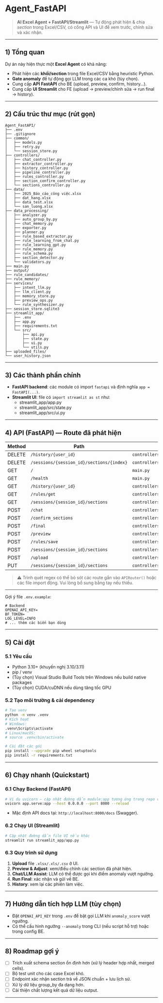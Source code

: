 # Agent_FastAPI

> **AI Excel Agent + FastAPI/Streamlit** — Tự động phát hiện & chia *section* trong Excel/CSV, có cổng API và UI để xem trước, chỉnh sửa và xác nhận.  

---

## 1) Tổng quan

Dự án này hiện thực một **Excel Agent** có khả năng:
- Phát hiện các **khối/section** trong file Excel/CSV bằng heuristic Python.
- **Gate anomaly** để tự động gọi LLM trong các ca khó (tùy chọn).
- Cung cấp **API FastAPI** cho BE (upload, preview, confirm, history…).
- Cung cấp **UI Streamlit** cho FE (upload → preview/chỉnh sửa → run final → history).



---

## 2) Cấu trúc thư mục (rút gọn)

```
Agent_FastAPI/
├── .env
├── .gitignore
├── common/
│   ├── models.py
│   ├── retry.py
│   └── session_store.py
├── controllers/
│   ├── chat_controller.py
│   ├── extractor_controller.py
│   ├── history_controller.py
│   ├── pipeline_controller.py
│   ├── rules_controller.py
│   ├── section_confirm_controller.py
│   └── sections_controller.py
├── data/
│   ├── 2025_Báo_cáo_công việc.xlsx
│   ├── dat_hang.xlsx
│   ├── data_test.xlsx
│   └── san_luong.xlsx
├── data_processing/
│   ├── analyzer.py
│   ├── auto_group_by.py
│   ├── chat_memory.py
│   ├── exporter.py
│   ├── planner.py
│   ├── rule_based_extractor.py
│   ├── rule_learning_from_chat.py
│   ├── rule_learning_gpt.py
│   ├── rule_memory.py
│   ├── rule_schema.py
│   ├── section_detector.py
│   └── validators.py
├── main.py
├── output/
├── rule_candidates/
├── rule_memory/
├── services/
│   ├── intent_llm.py
│   ├── llm_client.py
│   ├── memory_store.py
│   ├── preview_ops.py
│   └── rule_synthesizer.py
├── session_store.sqlite3
├── streamlit_app/
│   ├── .env
│   ├── app.py
│   ├── requirements.txt
│   └── src/
│       ├── api.py
│       ├── state.py
│       ├── ui.py
│       └── utils.py
├── uploaded_files/
└── user_history.json
```
---

## 3) Các thành phần chính

- **FastAPI backend**: các module có import `fastapi` và định nghĩa `app = FastAPI(...)`.
- **Streamlit UI**: file có `import streamlit as st` như:
  - streamlit_app/app.py
  - streamlit_app/src/state.py
  - streamlit_app/src/ui.py


---

## 4) API (FastAPI) — Route đã phát hiện

| Method | Path | File | Handler |
|---|---|---|---|
| DELETE | `/history/{user_id}` | `controllers/history_controller.py` | `clear_history` |
| DELETE | `/sessions/{session_id}/sections/{index}` | `controllers/sections_controller.py` | `delete_section` |
| GET | `/` | `main.py` | `index` |
| GET | `/health` | `main.py` | `health` |
| GET | `/history/{user_id}` | `controllers/history_controller.py` | `get_history` |
| GET | `/rules/get` | `controllers/rules_controller.py` | `rules_get` |
| GET | `/sessions/{session_id}/sections` | `controllers/sections_controller.py` | `get_sections` |
| POST | `/chat` | `controllers/chat_controller.py` | `chat` |
| POST | `/confirm_sections` | `controllers/section_confirm_controller.py` | `confirm_sections` |
| POST | `/final` | `controllers/pipeline_controller.py` | `run_final` |
| POST | `/preview` | `controllers/extractor_controller.py` | `preview` |
| POST | `/rules/save` | `controllers/rules_controller.py` | `rules_save` |
| POST | `/sessions/{session_id}/sections` | `controllers/sections_controller.py` | `add_section` |
| POST | `/upload` | `controllers/extractor_controller.py` | `upload_file` |
| PUT | `/sessions/{session_id}/sections` | `controllers/sections_controller.py` | `replace_sections` |

> ⚠️ Trình quét regex có thể bỏ sót các route gắn vào `APIRouter()` hoặc các file import động. Vui lòng bổ sung bằng tay nếu thiếu.

---


Gợi ý file `.env.example`:
```
# Backend
OPENAI_API_KEY=
BF_TOKEN=
LOG_LEVEL=INFO
# ... thêm các biến bạn dùng
```

---

## 5) Cài đặt

### 5.1 Yêu cầu
- Python 3.10+ (khuyến nghị 3.10/3.11)
- pip / venv
- (Tùy chọn) Visual Studio Build Tools trên Windows nếu build native packages
- (Tùy chọn) CUDA/cuDNN nếu dùng tăng tốc GPU

### 5.2 Tạo môi trường & cài dependency

```bash
# Tạo venv
python -m venv .venv
# Kích hoạt
# Windows:
.venv\Scripts\activate
# Linux/macOS:
# source .venv/bin/activate

# Cài đặt các gói
pip install --upgrade pip wheel setuptools
pip install -r requirements.txt
```

---

## 6) Chạy nhanh (Quickstart)

### 6.1 Chạy Backend (FastAPI)
```bash
# Ví dụ uvicorn – cập nhật đường dẫn module:app tương ứng trong repo của bạn
uvicorn app.serve:app --host 0.0.0.0 --port 8000 --reload
```
- Mặc định API docs tại: `http://localhost:8000/docs` (Swagger).

### 6.2 Chạy UI (Streamlit)
```bash
# Cập nhật đường dẫn file UI nếu khác
streamlit run streamlit_app/app.py
```

### 6.3 Quy trình sử dụng
1. **Upload** file `.xlsx/.xls/.csv` ở UI.
2. **Preview & Adjust**: xem/điều chỉnh các section đã phát hiện.
3. **Chat/LLM Assist**: LLM có thể được gọi khi điểm anomaly vượt ngưỡng.
4. **Run Final**: xác nhận và gửi về BE.
5. **History**: xem lại các phiên làm việc.

---

## 7) Hướng dẫn tích hợp LLM (tùy chọn)

- Đặt `OPENAI_API_KEY` trong `.env` để bật gọi LLM khi `anomaly_score` vượt ngưỡng.
- Có thể cấu hình ngưỡng `--anomaly` trong CLI (nếu script hỗ trợ) hoặc trong config BE.

---


## 8) Roadmap gợi ý

- [ ] Trích xuất schema section ổn định hơn (xử lý header hợp nhất, merged cells).
- [ ] Bộ test unit cho các case Excel khó.
- [ ] Endpoint xác nhận section trả về JSON chuẩn + lưu lịch sử.
- [ ] Xử lý dữ liệu group_by đa dạng hơn.
- [ ] Cải thiện chất lượng kết quả dữ liệu output.

---

